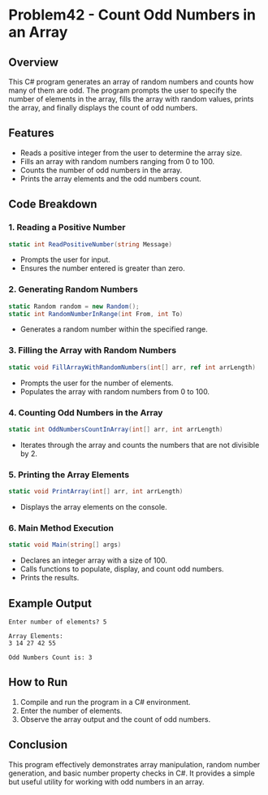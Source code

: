 # Problem42 - Count Odd Numbers in an Array

## Overview
This C# program generates an array of random numbers and counts how many of them are odd. The program prompts the user to specify the number of elements in the array, fills the array with random values, prints the array, and finally displays the count of odd numbers.

## Features
- Reads a positive integer from the user to determine the array size.
- Fills an array with random numbers ranging from 0 to 100.
- Counts the number of odd numbers in the array.
- Prints the array elements and the odd numbers count.

## Code Breakdown

### 1. **Reading a Positive Number**
```csharp
static int ReadPositiveNumber(string Message)
```
- Prompts the user for input.
- Ensures the number entered is greater than zero.

### 2. **Generating Random Numbers**
```csharp
static Random random = new Random();
static int RandomNumberInRange(int From, int To)
```
- Generates a random number within the specified range.

### 3. **Filling the Array with Random Numbers**
```csharp
static void FillArrayWithRandomNumbers(int[] arr, ref int arrLength)
```
- Prompts the user for the number of elements.
- Populates the array with random numbers from 0 to 100.

### 4. **Counting Odd Numbers in the Array**
```csharp
static int OddNumbersCountInArray(int[] arr, int arrLength)
```
- Iterates through the array and counts the numbers that are not divisible by 2.

### 5. **Printing the Array Elements**
```csharp
static void PrintArray(int[] arr, int arrLength)
```
- Displays the array elements on the console.

### 6. **Main Method Execution**
```csharp
static void Main(string[] args)
```
- Declares an integer array with a size of 100.
- Calls functions to populate, display, and count odd numbers.
- Prints the results.

## Example Output
```
Enter number of elements? 5

Array Elements:
3 14 27 42 55

Odd Numbers Count is: 3
```

## How to Run
1. Compile and run the program in a C# environment.
2. Enter the number of elements.
3. Observe the array output and the count of odd numbers.

## Conclusion
This program effectively demonstrates array manipulation, random number generation, and basic number property checks in C#. It provides a simple but useful utility for working with odd numbers in an array.


